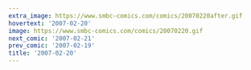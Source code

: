 ```yaml
---
extra_image: https://www.smbc-comics.com/comics/20070220after.gif
hovertext: '2007-02-20'
image: https://www.smbc-comics.com/comics/20070220.gif
next_comic: '2007-02-21'
prev_comic: '2007-02-19'
title: '2007-02-20'
---
```


